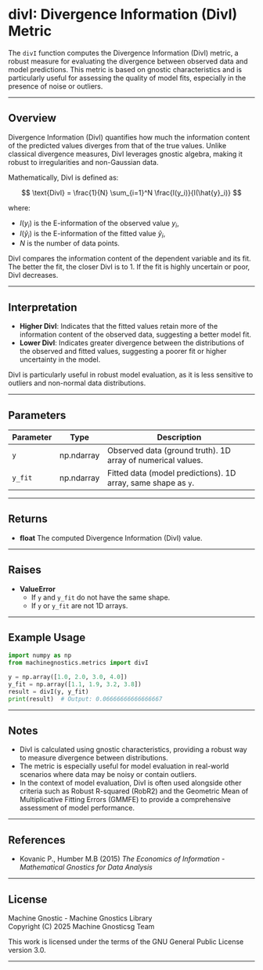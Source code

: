 # divI: Divergence Information (DivI) Metric

The `divI` function computes the Divergence Information (DivI) metric, a robust measure for evaluating the divergence between observed data and model predictions. This metric is based on gnostic characteristics and is particularly useful for assessing the quality of model fits, especially in the presence of noise or outliers.

---

## Overview

Divergence Information (DivI) quantifies how much the information content of the predicted values diverges from that of the true values. Unlike classical divergence measures, DivI leverages gnostic algebra, making it robust to irregularities and non-Gaussian data.

Mathematically, DivI is defined as:

$$
\text{DivI} = \frac{1}{N} \sum_{i=1}^N \frac{I(y_i)}{I(\hat{y}_i)}
$$

where:

- $I(y_i)$ is the E-information of the observed value $y_i$,
- $I(\hat{y}_i)$ is the E-information of the fitted value $\hat{y}_i$,
- $N$ is the number of data points.

DivI compares the information content of the dependent variable and its fit. The better the fit, the closer DivI is to 1. If the fit is highly uncertain or poor, DivI decreases.

---

## Interpretation

- **Higher DivI**: Indicates that the fitted values retain more of the information content of the observed data, suggesting a better model fit.
- **Lower DivI**: Indicates greater divergence between the distributions of the observed and fitted values, suggesting a poorer fit or higher uncertainty in the model.

DivI is particularly useful in robust model evaluation, as it is less sensitive to outliers and non-normal data distributions.

---

## Parameters

| Parameter | Type       | Description                                                     |
| --------- | ---------- | --------------------------------------------------------------- |
| `y`     | np.ndarray | Observed data (ground truth). 1D array of numerical values.     |
| `y_fit` | np.ndarray | Fitted data (model predictions). 1D array, same shape as `y`. |

---

## Returns

- **float**
  The computed Divergence Information (DivI) value.

---

## Raises

- **ValueError**
  - If `y` and `y_fit` do not have the same shape.
  - If `y` or `y_fit` are not 1D arrays.

---

## Example Usage

```python
import numpy as np
from machinegnostics.metrics import divI

y = np.array([1.0, 2.0, 3.0, 4.0])
y_fit = np.array([1.1, 1.9, 3.2, 3.8])
result = divI(y, y_fit)
print(result)  # Output: 0.06666666666666667
```

---

## Notes

- DivI is calculated using gnostic characteristics, providing a robust way to measure divergence between distributions.
- The metric is especially useful for model evaluation in real-world scenarios where data may be noisy or contain outliers.
- In the context of model evaluation, DivI is often used alongside other criteria such as Robust R-squared (RobR2) and the Geometric Mean of Multiplicative Fitting Errors (GMMFE) to provide a comprehensive assessment of model performance.

---

## References

- Kovanic P., Humber M.B (2015) *The Economics of Information - Mathematical Gnostics for Data Analysis*

---

## License

Machine Gnostic - Machine Gnostics Library    
Copyright (C) 2025  Machine Gnosticsg Team

This work is licensed under the terms of the GNU General Public License version 3.0.

---
